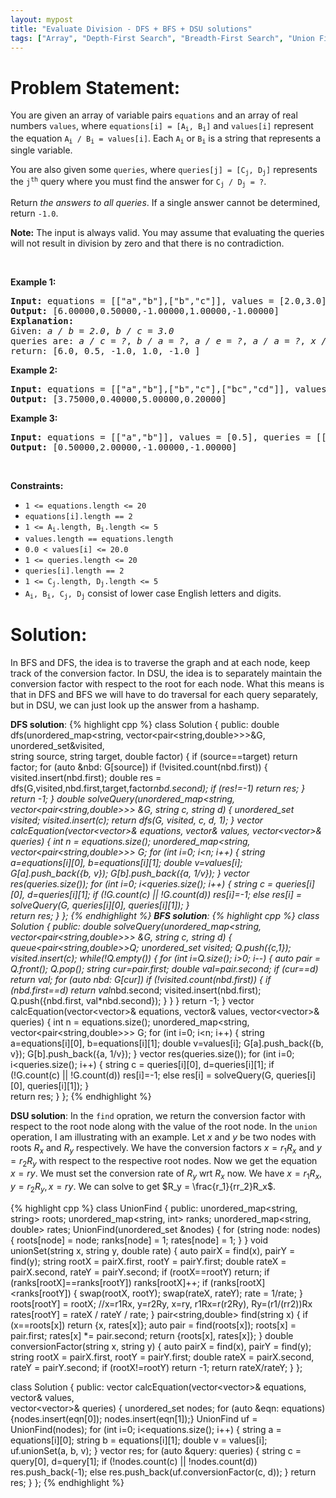 ```yaml
---
layout: mypost
title: "Evaluate Division - DFS + BFS + DSU solutions"
tags: ["Array", "Depth-First Search", "Breadth-First Search", "Union Find", "Graph", "Shortest Path", "C++", "Medium"]
---
```

# Problem Statement:
<p>You are given an array of variable pairs <code>equations</code> and an array of real numbers <code>values</code>, where <code>equations[i] = [A<sub>i</sub>, B<sub>i</sub>]</code> and <code>values[i]</code> represent the equation <code>A<sub>i</sub> / B<sub>i</sub> = values[i]</code>. Each <code>A<sub>i</sub></code> or <code>B<sub>i</sub></code> is a string that represents a single variable.</p>

<p>You are also given some <code>queries</code>, where <code>queries[j] = [C<sub>j</sub>, D<sub>j</sub>]</code> represents the <code>j<sup>th</sup></code> query where you must find the answer for <code>C<sub>j</sub> / D<sub>j</sub> = ?</code>.</p>

<p>Return <em>the answers to all queries</em>. If a single answer cannot be determined, return <code>-1.0</code>.</p>

<p><strong>Note:</strong> The input is always valid. You may assume that evaluating the queries will not result in division by zero and that there is no contradiction.</p>

<p>&nbsp;</p>
<p><strong class="example">Example 1:</strong></p>

<pre>
<strong>Input:</strong> equations = [[&quot;a&quot;,&quot;b&quot;],[&quot;b&quot;,&quot;c&quot;]], values = [2.0,3.0], queries = [[&quot;a&quot;,&quot;c&quot;],[&quot;b&quot;,&quot;a&quot;],[&quot;a&quot;,&quot;e&quot;],[&quot;a&quot;,&quot;a&quot;],[&quot;x&quot;,&quot;x&quot;]]
<strong>Output:</strong> [6.00000,0.50000,-1.00000,1.00000,-1.00000]
<strong>Explanation:</strong> 
Given: <em>a / b = 2.0</em>, <em>b / c = 3.0</em>
queries are: <em>a / c = ?</em>, <em>b / a = ?</em>, <em>a / e = ?</em>, <em>a / a = ?</em>, <em>x / x = ?</em>
return: [6.0, 0.5, -1.0, 1.0, -1.0 ]
</pre>

<p><strong class="example">Example 2:</strong></p>

<pre>
<strong>Input:</strong> equations = [[&quot;a&quot;,&quot;b&quot;],[&quot;b&quot;,&quot;c&quot;],[&quot;bc&quot;,&quot;cd&quot;]], values = [1.5,2.5,5.0], queries = [[&quot;a&quot;,&quot;c&quot;],[&quot;c&quot;,&quot;b&quot;],[&quot;bc&quot;,&quot;cd&quot;],[&quot;cd&quot;,&quot;bc&quot;]]
<strong>Output:</strong> [3.75000,0.40000,5.00000,0.20000]
</pre>

<p><strong class="example">Example 3:</strong></p>

<pre>
<strong>Input:</strong> equations = [[&quot;a&quot;,&quot;b&quot;]], values = [0.5], queries = [[&quot;a&quot;,&quot;b&quot;],[&quot;b&quot;,&quot;a&quot;],[&quot;a&quot;,&quot;c&quot;],[&quot;x&quot;,&quot;y&quot;]]
<strong>Output:</strong> [0.50000,2.00000,-1.00000,-1.00000]
</pre>

<p>&nbsp;</p>
<p><strong>Constraints:</strong></p>

<ul>
	<li><code>1 &lt;= equations.length &lt;= 20</code></li>
	<li><code>equations[i].length == 2</code></li>
	<li><code>1 &lt;= A<sub>i</sub>.length, B<sub>i</sub>.length &lt;= 5</code></li>
	<li><code>values.length == equations.length</code></li>
	<li><code>0.0 &lt; values[i] &lt;= 20.0</code></li>
	<li><code>1 &lt;= queries.length &lt;= 20</code></li>
	<li><code>queries[i].length == 2</code></li>
	<li><code>1 &lt;= C<sub>j</sub>.length, D<sub>j</sub>.length &lt;= 5</code></li>
	<li><code>A<sub>i</sub>, B<sub>i</sub>, C<sub>j</sub>, D<sub>j</sub></code> consist of lower case English letters and digits.</li>
</ul>

# Solution:
In BFS and DFS, the idea is to traverse the graph and at each node, keep track of the conversion factor. In DSU, the idea is to separately maintain the conversion factor with respect to the root for each node. What this means is that in DFS and BFS we will have to do traversal for each query separately, but in DSU, we can just look up the answer from a hashamp.

**DFS solution**:
 {% highlight cpp %} 
class Solution {
public:
    double dfs(unordered_map<string, vector<pair<string,double>>>&G, unordered_set<string>&visited, \
                string source, string target, double factor)
    {
        if (source==target) return factor;
        for (auto &nbd: G[source]) if (!visited.count(nbd.first))
        {
            visited.insert(nbd.first);
            double res = dfs(G,visited,nbd.first,target,factor*nbd.second);
            if (res!=-1) return res;
        }
        return -1;
    }
    double solveQuery(unordered_map<string, vector<pair<string,double>>> &G, string c, string d)
    {
        unordered_set<string> visited;
        visited.insert(c);
        return dfs(G, visited, c, d, 1);
    }
    vector<double> calcEquation(vector<vector<string>>& equations, vector<double>& values, vector<vector<string>>& queries) 
    {
        int n = equations.size();
        unordered_map<string, vector<pair<string,double>>> G;
        for (int i=0; i<n; i++)
        {
            string a=equations[i][0], b=equations[i][1];
            double v=values[i];
            G[a].push_back({b, v});
            G[b].push_back({a, 1/v});
        }
        vector<double> res(queries.size());
        for (int i=0; i<queries.size(); i++)
        {
            string c = queries[i][0], d=queries[i][1];
            if (!G.count(c) || !G.count(d)) res[i]=-1;
            else res[i] = solveQuery(G, queries[i][0], queries[i][1]);
        }            
        return res;
    }
};
 {% endhighlight %}
**BFS solution**:
 {% highlight cpp %} 
class Solution {
public:
    double solveQuery(unordered_map<string, vector<pair<string,double>>> &G, string c, string d)
    {
        queue<pair<string,double>>Q;
        unordered_set<string> visited;
        Q.push({c,1});
        visited.insert(c);
        while(!Q.empty())
        {
            for (int i=Q.size(); i>0; i--)
            {
                auto pair = Q.front();
                Q.pop();
                string cur=pair.first;
                double val=pair.second;
                if (cur==d) return val;
                for (auto nbd: G[cur]) if (!visited.count(nbd.first))
                {
                    if (nbd.first==d) return val*nbd.second;
                    visited.insert(nbd.first);
                    Q.push({nbd.first, val*nbd.second});
                }
            }
        }
        return -1;
    }
    vector<double> calcEquation(vector<vector<string>>& equations, vector<double>& values, vector<vector<string>>& queries) 
    {
        int n = equations.size();
        unordered_map<string, vector<pair<string,double>>> G;
        for (int i=0; i<n; i++)
        {
            string a=equations[i][0], b=equations[i][1];
            double v=values[i];
            G[a].push_back({b, v});
            G[b].push_back({a, 1/v});
        }
        vector<double> res(queries.size());
        for (int i=0; i<queries.size(); i++)
        {
            string c = queries[i][0], d=queries[i][1];
            if (!G.count(c) || !G.count(d)) res[i]=-1;
            else res[i] = solveQuery(G, queries[i][0], queries[i][1]);
        }            
        return res;
    }
};
 {% endhighlight %}

**DSU solution**:
In the `find` opration, we return the conversion factor with respect to the root node along with the value of the root node. In the `union` operation, I am illustrating with an example. Let $x$ and $y$ be two nodes with roots $R_x$ and $R_y$ respectively. We have the conversion factors $x=r_1R_x$ and $y=r_2R_y$ with respect to the respective root nodes. Now we get the equation $x=ry$. We must set the conversion rate of $R_y$ wrt $R_x$ now. We have  $x=r_1R_x, y=r_2R_y, x=ry$.  We can solve to get $R_y = \frac{r_1}{rr_2}R_x$.

 {% highlight cpp %} 
class UnionFind
{
public:
    unordered_map<string, string> roots;
    unordered_map<string, int> ranks;
    unordered_map<string, double> rates;
    UnionFind(unordered_set<string> &nodes)
    {
        for (string node: nodes)
        {
            roots[node] = node;
            ranks[node] = 1;
            rates[node] = 1;
        }
    }
    void unionSet(string x, string y, double rate)
    {
        auto pairX = find(x), pairY = find(y);
        string rootX = pairX.first, rootY = pairY.first;
        double rateX = pairX.second, rateY = pairY.second;
        if (rootX==rootY) return;
        if (ranks[rootX]==ranks[rootY]) ranks[rootX]++;
        if (ranks[rootX] <ranks[rootY])
        {
            swap(rootX, rootY);
            swap(rateX, rateY);
            rate = 1/rate;
        }
        roots[rootY] = rootX;
        //x=r1Rx, y=r2Ry, x=ry, r1Rx=r(r2Ry), Ry=(r1/(rr2))Rx
        rates[rootY] =  rateX / rateY / rate;
    }
    pair<string,double> find(string x)
    {
        if (x==roots[x]) return {x, rates[x]};
        auto pair = find(roots[x]);
        roots[x] = pair.first;
        rates[x] *= pair.second;
        return {roots[x], rates[x]};
    }
    double conversionFactor(string x, string y)
    {
        auto pairX = find(x), pairY = find(y);
        string rootX = pairX.first, rootY = pairY.first;
        double rateX = pairX.second, rateY = pairY.second;
        if (rootX!=rootY) return -1;
        return rateX/rateY;
    }
};

class Solution {
public:
    vector<double> calcEquation(vector<vector<string>>& equations, vector<double>& values, \
                                vector<vector<string>>& queries) 
    {
        unordered_set<string> nodes;
        for (auto &eqn: equations){nodes.insert(eqn[0]); nodes.insert(eqn[1]);}
        UnionFind uf = UnionFind(nodes);
        for (int i=0; i<equations.size(); i++)
        {
            string a = equations[i][0];
            string b = equations[i][1];
            double v = values[i];
            uf.unionSet(a, b, v);
        }
        vector<double> res;
        for (auto &query: queries)
        {
            string c = query[0], d=query[1];
            if (!nodes.count(c) || !nodes.count(d)) res.push_back(-1);
            else res.push_back(uf.conversionFactor(c, d));
        }
        return res;
    }
};
 {% endhighlight %}